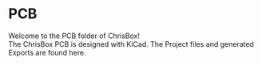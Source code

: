 # PCB

Welcome to the PCB folder of ChrisBox!\
The ChrisBox PCB is designed with KiCad. The Project files and generated Exports are found here.